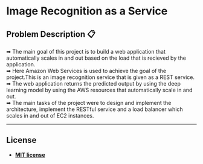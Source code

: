 # Image Recognition as a Service

## Problem Description 📋
➡ The main goal of this project is to build a web application that automatically scales in and out based on the load that is recieved by the application. \
➡ Here Amazon Web Services is used to achieve the goal of the project.This is an image recognition service that is given as a REST service. \
➡ The web application returns the predicted output by using the deep learning model by using the AWS resources that automatically scale in and out. \
➡ The main tasks of the project were to design and implement the architecture, implement the RESTful service and a load balancer which scales in and out of EC2 instances.

---

## License
- **[MIT license](http://opensource.org/licenses/mit-license.php)**
